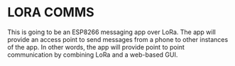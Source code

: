 # LORA COMMS
This is going to be an ESP8266 messaging app over LoRa. The app will provide an access point to send messages from a phone to other instances of the app. In other words, the app will provide point to point communication by combining LoRa and a web-based GUI.